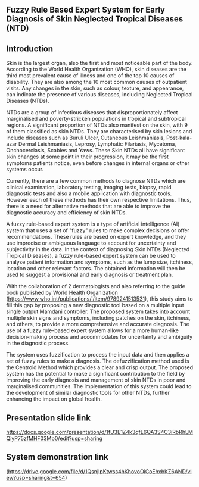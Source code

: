## Fuzzy Rule Based Expert System for Early Diagnosis of Skin Neglected Tropical Diseases (NTD)

## Introduction 
Skin is the largest organ, also the first and most noticeable part of the body. According to the World Health Organization (WHO), skin diseases are the third most prevalent cause of illness and one of the top 10 causes of disability. They are also among the 10 most common causes of outpatient visits. Any changes in the skin, such as colour, texture, and appearance, can indicate the presence of various diseases, including Neglected Tropical Diseases (NTDs). 

NTDs are a group of infectious diseases that disproportionately affect marginalised and poverty-stricken populations in tropical and subtropical regions. A significant proportion of NTDs also manifest on the skin, with 9 of them classified as skin NTDs. They are characterised by skin lesions and include diseases such as Buruli Ulcer, Cutaneous Leishmaniasis, Post-kala-azar Dermal Leishmaniasis, Leprosy, Lymphatic Filariasis, Mycetoma, Onchocerciasis, Scabies and Yaws. These Skin NTDs all have significant skin changes at some point in their progression, it may be the first symptoms patients notice, even before changes in internal organs or other systems occur. 

Currently, there are a few common methods to diagnose NTDs which are clinical examination, laboratory testing, imaging tests, biopsy, rapid diagnostic tests and also a mobile application with diagnostic tools. However each of these methods has their own respective limitations. Thus, there is a need for alternative methods that are able to improve the diagnostic accuracy and efficiency of skin NTDs. 

A fuzzy rule-based expert system is a type of artificial intelligence (AI) system that uses a set of "fuzzy" rules to make complex decisions or offer recommendations. These rules are based on expert knowledge, and they use imprecise or ambiguous language to account for uncertainty and subjectivity in the data. In the context of diagnosing Skin NTDs (Neglected Tropical Diseases), a fuzzy rule-based expert system can be used to analyse patient information and symptoms, such as the lump size, itchiness, location and other relevant factors. The obtained information will then be used to suggest a provisional and early diagnosis or treatment plan. 

With the collaboration of 2 dermatologists and also referring to the guide book published by World Health Organization (https://www.who.int/publications/i/item/9789241513531), this study aims to fill this gap by proposing a new diagnostic tool based on a multiple input single output Mamdani controller. The proposed system takes into account multiple skin signs and symptoms, including patches on the skin, itchiness, and others, to provide a more comprehensive and accurate diagnosis. The use of a fuzzy rule-based expert system allows for a more human-like decision-making process and accommodates for uncertainty and ambiguity in the diagnostic process. 

The system uses fuzzification to process the input data and then applies a set of fuzzy rules to make a diagnosis. The defuzzification method used is the Centroid Method which provides a clear and crisp output. The proposed system has the potential to make a significant contribution to the field by improving the early diagnosis and management of skin NTDs in poor and marginalised communities. The implementation of this system could lead to the development of similar diagnostic tools for other NTDs, further enhancing the impact on global health. 

## Presentation slide link 
https://docs.google.com/presentation/d/1fU3E1Z4k3qfL6QA3S4C3iRbRhLMQiyP75zfMHF03Mb0/edit?usp=sharing

## System demonstration link
(https://drive.google.com/file/d/1QsnjIpKtwss4hKhovoOiCoEhxbKZ6AND/view?usp=sharing&t=654)
